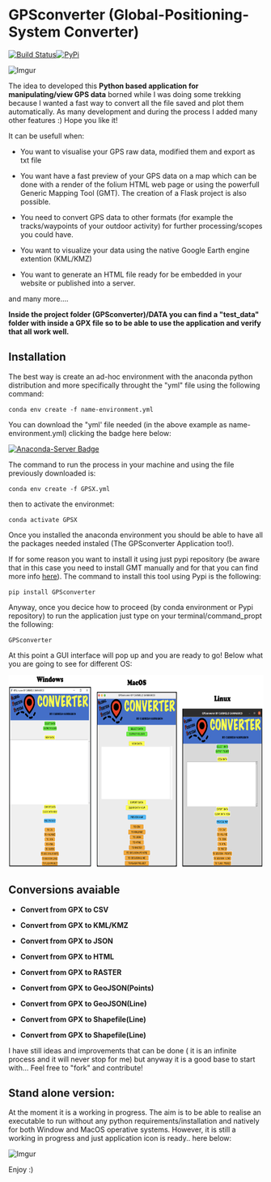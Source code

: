 # GPSconverter (Global-Positioning-System Converter)

[![Build Status](https://travis-ci.com/carmelosammarco/GPSconverter.png)](https://travis-ci.com/carmelosammarco/GPSconverter)[![PyPi](https://img.shields.io/badge/PyPi-Project-yellow.svg)](https://pypi.org/project/GPSconverter/)

![Imgur](https://i.imgur.com/jbCBPkh.png)


 The idea to developed this **Python based application for manipulating/view GPS data** borned while I was doing some trekking because I wanted a fast way to convert all the file saved and plot them automatically. As many development and during the process I added many other features :) Hope you like it! 

It can be usefull when:

- You want to visualise your GPS raw data, modified them and export as txt file

- You want have a fast preview of your GPS data on a map which can be done with a render of the folium HTML web page or using the powerfull Generic Mapping Tool (GMT). The creation of a Flask project is also possible.

- You need to convert GPS data to other formats (for example the tracks/waypoints of your outdoor activity) for further processing/scopes you could have.

- You want to visualize your data using the native Google Earth engine extention (KML/KMZ)

- You want to generate an HTML file ready for be embedded in your website or published into a server. 

and many more.... 

**Inside the project folder (GPSconverter)/DATA you can find a "test_data" folder with inside a GPX file so to be able to use the application and verify that all work well.**

## Installation

The best way is create an ad-hoc environment with the anaconda python distribution and more specifically throught the "yml" file using the following command:

```
conda env create -f name-environment.yml
```

You can download the "yml' file needed (in the above example as name-environment.yml) clicking the badge here below: 

[![Anaconda-Server Badge](https://anaconda.org/csammarco/gpsx/badges/installer/env.svg)](https://anaconda.org/CSammarco/gpsx)

The command to run the process in your machine and using the file previously downloaded is:

```
conda env create -f GPSX.yml
```

then to activate the environmet:

```
conda activate GPSX
```

Once you installed the anaconda environment you should be able to have all the packages needed instaled (The GPSconverter Application too!). 

If for some reason you want to install it using just pypi repository (be aware that in this case you need to install GMT manually and for that you can find more info [here](https://github.com/GenericMappingTools/gmt/blob/master/INSTALL.md#cross-platform-install-instructions)). The command to install this tool using Pypi is the following:

```
pip install GPSconverter
```

Anyway, once you decice how to proceed (by conda environment or Pypi repository) to run the application just type on your terminal/command_propt the following:

```
GPSconverter
```

At this point a GUI interface will pop up and you are ready to go! Below what you are going to see for different OS:

<p align="center">
  <img width="" height="380" src="PIC/GUIs.png">
</p>


## Conversions avaiable

- **Convert from GPX to CSV**

- **Convert from GPX to KML/KMZ**

- **Convert from GPX to JSON**

- **Convert from GPX to HTML**

- **Convert from GPX to RASTER**

- **Convert from GPX to GeoJSON(Points)**

- **Convert from GPX to GeoJSON(Line)**

- **Convert from GPX to Shapefile(Line)**

- **Convert from GPX to Shapefile(Line)**

I have still ideas and improvements that can be done ( it is an infinite process and it will never stop for me) but anyway it is a good base to start with... Feel free to "fork" and contribute!


## Stand alone version:

At the moment it is a working in progress. The aim is to be able to realise an executable to run without any python requirements/installation and natively for both Window and MacOS operative systems. However, it is still a working in progress and just application icon is ready.. here below:

![Imgur](https://i.imgur.com/1zIm0KGs.png)

Enjoy :)
